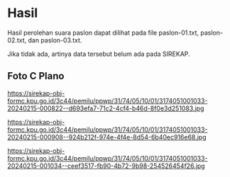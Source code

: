 # Hasil

Hasil perolehan suara paslon dapat dilihat pada file paslon-01.txt, paslon-02.txt, dan paslon-03.txt.

Jika tidak ada, artinya data tersebut belum ada pada SIREKAP.

## Foto C Plano

https://sirekap-obj-formc.kpu.go.id/3c44/pemilu/ppwp/31/74/05/10/01/3174051001033-20240215-000822--d693efa7-71c2-4cf4-b46d-8f0e3d251083.jpg

https://sirekap-obj-formc.kpu.go.id/3c44/pemilu/ppwp/31/74/05/10/01/3174051001033-20240215-000908--924b212f-974e-4f4e-8d54-6b40ec916e68.jpg

https://sirekap-obj-formc.kpu.go.id/3c44/pemilu/ppwp/31/74/05/10/01/3174051001033-20240215-001034--ceef3517-fb90-4b72-9b98-254526454f26.jpg

